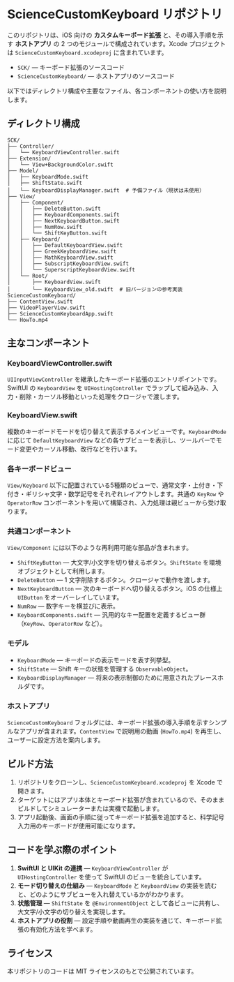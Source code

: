 # ScienceCustomKeyboard リポジトリ


このリポジトリは、iOS 向けの **カスタムキーボード拡張** と、その導入手順を示す **ホストアプリ** の 2 つのモジュールで構成されています。Xcode プロジェクトは `ScienceCustomKeyboard.xcodeproj` に含まれています。

- `SCK/` — キーボード拡張のソースコード
- `ScienceCustomKeyboard/` — ホストアプリのソースコード


以下ではディレクトリ構成や主要なファイル、各コンポーネントの使い方を説明します。

## ディレクトリ構成

```
SCK/
├── Controller/
│   └── KeyboardViewController.swift
├── Extension/
│   └── View+BackgroundColor.swift
├── Model/
│   ├── KeyboardMode.swift
│   ├── ShiftState.swift
│   └── KeyboardDisplayManager.swift  # 予備ファイル（現状は未使用）
├── View/
│   ├── Component/
│   │   ├── DeleteButton.swift
│   │   ├── KeyboardComponents.swift
│   │   ├── NextKeyboardButton.swift
│   │   ├── NumRow.swift
│   │   └── ShiftKeyButton.swift
│   ├── Keyboard/
│   │   ├── DefaultKeyboardView.swift
│   │   ├── GreekKeyboardView.swift
│   │   ├── MathKeyboardView.swift
│   │   ├── SubscriptKeyboardView.swift
│   │   └── SuperscriptKeyboardView.swift
│   └── Root/
│       ├── KeyboardView.swift
│       └── KeyboardView_old.swift  # 旧バージョンの参考実装
ScienceCustomKeyboard/
├── ContentView.swift
├── VideoPlayerView.swift
├── ScienceCustomKeyboardApp.swift
└── HowTo.mp4
```

## 主なコンポーネント
### KeyboardViewController.swift
`UIInputViewController` を継承したキーボード拡張のエントリポイントです。SwiftUI の `KeyboardView` を `UIHostingController` でラップして組み込み、入力・削除・カーソル移動といった処理をクロージャで渡します。

### KeyboardView.swift
複数のキーボードモードを切り替えて表示するメインビューです。`KeyboardMode` に応じて `DefaultKeyboardView` などの各サブビューを表示し、ツールバーでモード変更やカーソル移動、改行などを行います。

### 各キーボードビュー
`View/Keyboard` 以下に配置されている5種類のビューで、通常文字・上付き・下付き・ギリシャ文字・数学記号をそれぞれレイアウトします。共通の `KeyRow` や `OperatorRow` コンポーネントを用いて構築され、入力処理は親ビューから受け取ります。

### 共通コンポーネント
`View/Component` には以下のような再利用可能な部品が含まれます。
- `ShiftKeyButton` — 大文字/小文字を切り替えるボタン。`ShiftState` を環境オブジェクトとして利用します。
- `DeleteButton` — 1 文字削除するボタン。クロージャで動作を渡します。
- `NextKeyboardButton` — 次のキーボードへ切り替えるボタン。iOS の仕様上 `UIButton` をオーバーレイしています。
- `NumRow` — 数字キーを横並びに表示。
- `KeyboardComponents.swift` — 汎用的なキー配置を定義するビュー群（`KeyRow`、`OperatorRow` など）。

### モデル
- `KeyboardMode` — キーボードの表示モードを表す列挙型。
- `ShiftState` — Shift キーの状態を管理する `ObservableObject`。
- `KeyboardDisplayManager` — 将来の表示制御のために用意されたプレースホルダです。

### ホストアプリ
`ScienceCustomKeyboard` フォルダには、キーボード拡張の導入手順を示すシンプルなアプリが含まれます。`ContentView` で説明用の動画 (`HowTo.mp4`) を再生し、ユーザーに設定方法を案内します。

## ビルド方法
1. リポジトリをクローンし、`ScienceCustomKeyboard.xcodeproj` を Xcode で開きます。
2. ターゲットにはアプリ本体とキーボード拡張が含まれているので、そのままビルドしてシミュレーターまたは実機で起動します。
3. アプリ起動後、画面の手順に従ってキーボード拡張を追加すると、科学記号入力用のキーボードが使用可能になります。

## コードを学ぶ際のポイント
1. **SwiftUI と UIKit の連携** — `KeyboardViewController` が `UIHostingController` を使って SwiftUI のビューを統合しています。
2. **モード切り替えの仕組み** — `KeyboardMode` と `KeyboardView` の実装を読むと、どのようにサブビューを入れ替えているかがわかります。
3. **状態管理** — `ShiftState` を `@EnvironmentObject` として各ビューに共有し、大文字/小文字の切り替えを実現します。
4. **ホストアプリの役割** — 設定手順や動画再生の実装を通じて、キーボード拡張の有効化方法を学べます。

## ライセンス
本リポジトリのコードは MIT ライセンスのもとで公開されています。